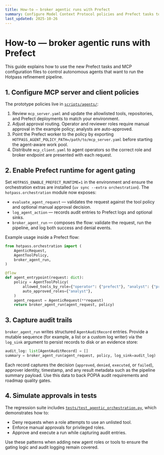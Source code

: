 ```yaml
---
title: How-to — broker agentic runs with Prefect
summary: Configure Model Context Protocol policies and Prefect tasks to approve or deny agent-triggered Hotpass runs.
last_updated: 2025-10-26
---
```


# How-to — broker agentic runs with Prefect

This guide explains how to use the new Prefect tasks and MCP configuration files to control autonomous agents that want to run the Hotpass refinement pipeline.

## 1. Configure MCP server and client policies

The prototype policies live in [`scripts/agents/`](../../scripts/agents/README.md):

1. Review `mcp_server.yaml` and update the allowlisted tools, repositories, and Prefect deployments to match your environment.
2. Adjust approval routing. Operator and reviewer roles require manual approval in the example policy; analysts are auto-approved.
3. Point the Prefect worker to the policy by exporting `HOTPASS_AGENT_POLICY_PATH=/path/to/mcp_server.yaml` before starting the agent-aware work pool.
4. Distribute `mcp_client.yaml` to agent operators so the correct role and broker endpoint are presented with each request.

## 2. Enable Prefect runtime for agent gating

Set `HOTPASS_ENABLE_PREFECT_RUNTIME=1` in the environment and ensure the orchestration extras are installed (`uv sync --extra orchestration`). The `hotpass.orchestration` module now exposes:

- `evaluate_agent_request` — validates the request against the tool policy and optional manual approval decision.
- `log_agent_action` — records audit entries to Prefect logs and optional sinks.
- `broker_agent_run` — composes the flow: validate the request, run the pipeline, and log both success and denial events.

Example usage inside a Prefect flow:

```python
from hotpass.orchestration import (
    AgenticRequest,
    AgentToolPolicy,
    broker_agent_run,
)

@flow
def agent_entrypoint(request: dict):
    policy = AgentToolPolicy(
        allowed_tools_by_role={"operator": {"prefect"}, "analyst": {"prefect", "github"}},
        auto_approved_roles={"analyst"},
    )
    agent_request = AgenticRequest(**request)
    return broker_agent_run(agent_request, policy)
```

## 3. Capture audit trails

`broker_agent_run` writes structured `AgentAuditRecord` entries. Provide a mutable sequence (for example, a list or a custom log writer) via the `log_sink` argument to persist records to disk or an evidence store:

```python
audit_log: list[AgentAuditRecord] = []
summary = broker_agent_run(agent_request, policy, log_sink=audit_log)
```

Each record captures the decision (`approved`, `denied`, `executed`, or `failed`), approver identity, timestamp, and any result metadata such as the pipeline summary payload. Use this data to back POPIA audit requirements and roadmap quality gates.

## 4. Simulate approvals in tests

The regression suite includes [`tests/test_agentic_orchestration.py`](../../tests/test_agentic_orchestration.py), which demonstrates how to:

- Deny requests when a role attempts to use an unlisted tool.
- Enforce manual approvals for privileged roles.
- Approve and execute a run while capturing audit entries.

Use these patterns when adding new agent roles or tools to ensure the gating logic and audit logging remain covered.
